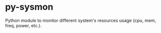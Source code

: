 # py-sysmon
Python module to monitor different system's resources usage (cpu, mem, freq, power, etc.).
